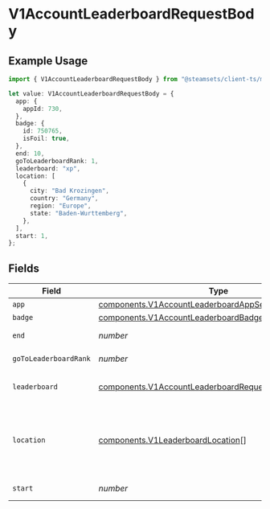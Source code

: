 # V1AccountLeaderboardRequestBody

## Example Usage

```typescript
import { V1AccountLeaderboardRequestBody } from "@steamsets/client-ts/models/components";

let value: V1AccountLeaderboardRequestBody = {
  app: {
    appId: 730,
  },
  badge: {
    id: 750765,
    isFoil: true,
  },
  end: 10,
  goToLeaderboardRank: 1,
  leaderboard: "xp",
  location: [
    {
      city: "Bad Krozingen",
      country: "Germany",
      region: "Europe",
      state: "Baden-Wurttemberg",
    },
  ],
  start: 1,
};
```

## Fields

| Field                                                                                                                          | Type                                                                                                                           | Required                                                                                                                       | Description                                                                                                                    | Example                                                                                                                        |
| ------------------------------------------------------------------------------------------------------------------------------ | ------------------------------------------------------------------------------------------------------------------------------ | ------------------------------------------------------------------------------------------------------------------------------ | ------------------------------------------------------------------------------------------------------------------------------ | ------------------------------------------------------------------------------------------------------------------------------ |
| `app`                                                                                                                          | [components.V1AccountLeaderboardAppSearch](../../models/components/v1accountleaderboardappsearch.md)                           | :heavy_minus_sign:                                                                                                             | N/A                                                                                                                            |                                                                                                                                |
| `badge`                                                                                                                        | [components.V1AccountLeaderboardBadgeSearch](../../models/components/v1accountleaderboardbadgesearch.md)                       | :heavy_minus_sign:                                                                                                             | N/A                                                                                                                            |                                                                                                                                |
| `end`                                                                                                                          | *number*                                                                                                                       | :heavy_minus_sign:                                                                                                             | The end index                                                                                                                  | 10                                                                                                                             |
| `goToLeaderboardRank`                                                                                                          | *number*                                                                                                                       | :heavy_minus_sign:                                                                                                             | The rank to go to                                                                                                              | 1                                                                                                                              |
| `leaderboard`                                                                                                                  | [components.V1AccountLeaderboardRequestBodyLeaderboard](../../models/components/v1accountleaderboardrequestbodyleaderboard.md) | :heavy_check_mark:                                                                                                             | The leaderboard to get                                                                                                         | xp                                                                                                                             |
| `location`                                                                                                                     | [components.V1LeaderboardLocation](../../models/components/v1leaderboardlocation.md)[]                                         | :heavy_minus_sign:                                                                                                             | The location(s)to get the leaderboard for, otherwise global                                                                    |                                                                                                                                |
| `start`                                                                                                                        | *number*                                                                                                                       | :heavy_minus_sign:                                                                                                             | The start index                                                                                                                | 1                                                                                                                              |